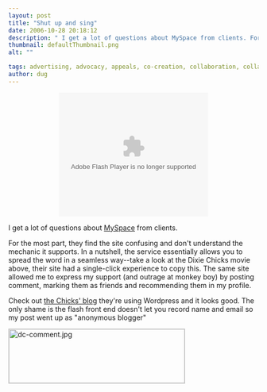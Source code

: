 ```yaml
---
layout: post
title: "Shut up and sing"
date: 2006-10-28 20:18:12
description: " I get a lot of questions about MySpace from clients. For the most part, they find the site confusing and don&#8217;t understand the mechanic it supports. In a nutshell, the service essentially allows you to spread the word in&#8230;"
thumbnail: defaultThumbnail.png
alt: ""

tags: advertising, advocacy, appeals, co-creation, collaboration, collaborative media, Dixie Chicks, dixiechicks, music, politics, texas
author: dug
---
```


<div align="center"><object classid="clsid:d27cdb6e-ae6d-11cf-96b8-444553540000" codebase="http://fpdownload.macromedia.com/pub/shockwave/cabs/flash/swflash.cab#version=8,0,0,0" width="300" height="250" id="300x250" align="middle"><param name="allowScriptAccess" value="sameDomain" /><param name="movie" value="http://creative.myspace.com/groups/_sj/shut_up/swf/SUS_300x250.swf" /><param name="quality" value="high" /><param name="bgcolor" value="#ffffff" /><embed src="http://creative.myspace.com/groups/_sj/shut_up/swf/SUS_300x250.swf" quality="high" bgcolor="#ffffff" width="300" height="250" name="300x250" align="middle" allowScriptAccess="sameDomain" type="application/x-shockwave-flash" pluginspage="http://www.macromedia.com/go/getflashplayer" /></object></div>

<p>I get a lot of questions about <a href="http://www.myspace.com">MySpace</a> from clients. </p>

<p>For the most part, they find the site confusing and don't understand the mechanic it supports. In a nutshell, the service essentially allows you to spread the word in a seamless way--take a look at the Dixie Chicks movie above, their site had a single-click experience to copy this. The same site allowed me to express my support (and outrage at monkey boy) by posting comment, marking them as friends and recommending them in my profile. </p>

<p>Check out <a href="http://www.myspace.com/shutupandsing">the Chicks' blog</a> they're using Wordpress and it looks good. The only shame is the flash front end doesn't let you record name and email so my post went up as "anonymous blogger"</p>

<p><a href="http://www.donkeyontheedge.com/i/dc-comment.jpg"><img alt="dc-comment.jpg" src="http://www.donkeyontheedge.com/i/dc-comment-thumb.jpg" width="354" height="109" style="border:1px solid #ccc;"/></a></p>
